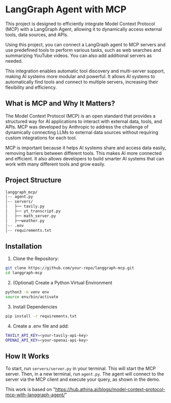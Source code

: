 # LangGraph Agent with MCP
This project is designed to efficiently integrate Model Context Protocol (MCP) with a LangGraph Agent, allowing it to dynamically access external tools, data sources, and APIs.

Using this project, you can connect a LangGraph agent to MCP servers and use predefined tools to perform various tasks, such as web searches and summarizing YouTube videos. You can also add additional servers as needed.

This integration enables automatic tool discovery and multi-server support, making AI systems more modular and powerful. It allows AI systems to automatically find tools and connect to multiple servers, increasing their flexibility and efficiency.


## What is MCP and Why It Matters?

The Model Context Protocol (MCP) is an open standard that provides a structured way for AI applications to interact with external data, tools, and APIs. MCP was developed by Anthropic to address the challenge of dynamically connecting LLMs to external data sources without requiring custom integrations for each tool.

MCP is important because it helps AI systems share and access data easily, removing barriers between different tools. This makes AI more connected and efficient. It also allows developers to build smarter AI systems that can work with many different tools and grow easily.

## Project Structure

```bash
langgraph_mcp/
│-- agent.py  
│-- servers/
│   ├── tavily.py          
│   ├── yt_transcript.py   
│   ├── math_server.py 
│   ├──weather.py
│-- .env          
│-- requirements.txt   

```

## Installation

1. Clone the Repository:
```bash
git clone https://github.com/your-repo/langgraph-mcp.git
cd langgraph-mcp
```
2. (Optional) Create a Python Virtual Environment

```bash
python3 -m venv env
source env/bin/activate
```

3. Install Dependencies
```bash
pip install -r requirements.txt
```
4. Create a .env file and add:
```bash
TAVILY_API_KEY=<your-tavily-api-key>
OPENAI_API_KEY=<your-openai-api-key>
```

## How It Works
To start, run ```servers/server.py``` in your terminal. This will start the MCP server. Then, in a new terminal, run ```agent.py```. The agent will connect to the server via the MCP client and execute your query, as shown in the demo.

This work is based on "https://hub.athina.ai/blogs/model-context-protocol-mcp-with-langgraph-agent/"
